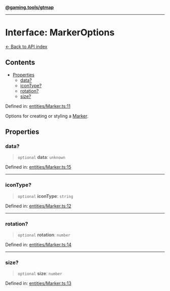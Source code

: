 [**@gaming.tools/gtmap**](README.md)

***

# Interface: MarkerOptions

[← Back to API index](./README.md)

## Contents

- [Properties](#properties)
  - [data?](#data)
  - [iconType?](#icontype)
  - [rotation?](#rotation)
  - [size?](#size)

Defined in: [entities/Marker.ts:11](https://github.com/gamingtools/gt-map/blob/158dafcef9898e0f3f71a5a95a93f4449df181ba/packages/gtmap/src/entities/Marker.ts#L11)

Options for creating or styling a [Marker](Class.Marker.md).

## Properties

### data?

> `optional` **data**: `unknown`

Defined in: [entities/Marker.ts:15](https://github.com/gamingtools/gt-map/blob/158dafcef9898e0f3f71a5a95a93f4449df181ba/packages/gtmap/src/entities/Marker.ts#L15)

***

### iconType?

> `optional` **iconType**: `string`

Defined in: [entities/Marker.ts:12](https://github.com/gamingtools/gt-map/blob/158dafcef9898e0f3f71a5a95a93f4449df181ba/packages/gtmap/src/entities/Marker.ts#L12)

***

### rotation?

> `optional` **rotation**: `number`

Defined in: [entities/Marker.ts:14](https://github.com/gamingtools/gt-map/blob/158dafcef9898e0f3f71a5a95a93f4449df181ba/packages/gtmap/src/entities/Marker.ts#L14)

***

### size?

> `optional` **size**: `number`

Defined in: [entities/Marker.ts:13](https://github.com/gamingtools/gt-map/blob/158dafcef9898e0f3f71a5a95a93f4449df181ba/packages/gtmap/src/entities/Marker.ts#L13)
